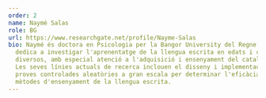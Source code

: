 ```yaml
---
order: 2
name: Naymé Salas
role: BG
url: https://www.researchgate.net/profile/Nayme-Salas
bio: Naymé és doctora en Psicologia per la Bangor University del Regne Unit. Es
  dedica a investigar l'aprenentatge de la llengua escrita en edats i contextos
  diversos, amb especial atenció a l'adquisició i ensenyament del català escrit.
  Les seves línies actuals de recerca inclouen el disseny i implementació de
  proves controlades aleatòries a gran escala per determinar l'eficàcia de
  mètodes d'ensenyament de la llengua escrita.
---
```

